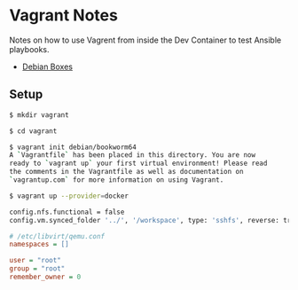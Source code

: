 # Vagrant Notes

Notes on how to use Vagrent from inside the Dev Container to test Ansible playbooks.

- [Debian Boxes](https://app.vagrantup.com/debian)

## Setup

```bash
$ mkdir vagrant

$ cd vagrant

$ vagrant init debian/bookworm64
A `Vagrantfile` has been placed in this directory. You are now
ready to `vagrant up` your first virtual environment! Please read
the comments in the Vagrantfile as well as documentation on
`vagrantup.com` for more information on using Vagrant.

$ vagrant up --provider=docker

config.nfs.functional = false
config.vm.synced_folder '../', '/workspace', type: 'sshfs', reverse: true

```

```ini
# /etc/libvirt/qemu.conf
namespaces = []

user = "root"
group = "root"
remember_owner = 0
```
